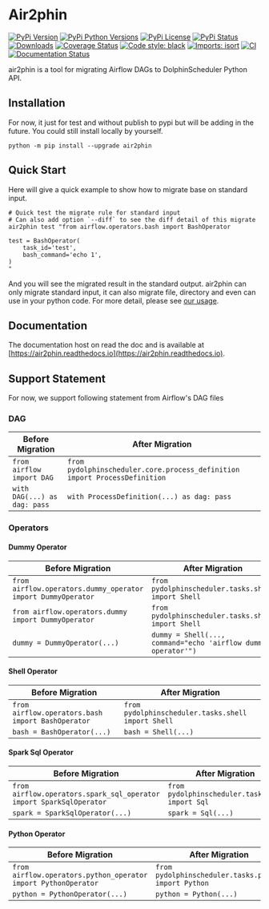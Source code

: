 # Air2phin

[![PyPi Version](https://img.shields.io/pypi/v/air2phin.svg?style=flat-square&logo=PyPi)](https://pypi.org/project/air2phin/)
[![PyPi Python Versions](https://img.shields.io/pypi/pyversions/air2phin.svg?style=flat-square&logo=python)](https://pypi.org/project/air2phin/)
[![PyPi License](https://img.shields.io/:license-Apache%202-blue.svg?style=flat-square)](https://raw.githubusercontent.com/WhaleOps/air2phin/main/LICENSE)
[![PyPi Status](https://img.shields.io/pypi/status/air2phin.svg?style=flat-square)](https://pypi.org/project/air2phin/)
[![Downloads](https://pepy.tech/badge/air2phin/month)](https://pepy.tech/project/air2phin)
[![Coverage Status](https://img.shields.io/codecov/c/github/WhaleOps/air2phin/main.svg?style=flat-square)](https://codecov.io/github/WhaleOps/air2phin?branch=main) <!-- markdown-link-check-disable-line -->
[![Code style: black](https://img.shields.io/badge/code%20style-black-000000.svg?style=flat-square)](https://github.com/psf/black)
[![Imports: isort](https://img.shields.io/badge/%20imports-isort-%231674b1?style=flat-square&labelColor=ef8336)](https://pycqa.github.io/isort)
[![CI](https://github.com/WhaleOps/air2phin/actions/workflows/ci.yaml/badge.svg)](https://github.com/WhaleOps/air2phin/actions/workflows/ci.yaml)
[![Documentation Status](https://readthedocs.org/projects/air2phin/badge/?version=latest)](https://air2phin.readthedocs.io/en/latest/?badge=latest)

air2phin is a tool for migrating Airflow DAGs to DolphinScheduler Python API.

## Installation

For now, it just for test and without publish to pypi but will be adding in the future.
You could still install locally by yourself.

```shell
python -m pip install --upgrade air2phin
```

## Quick Start

Here will give a quick example to show how to migrate base on standard input.

```shell
# Quick test the migrate rule for standard input
# Can also add option `--diff` to see the diff detail of this migrate
air2phin test "from airflow.operators.bash import BashOperator

test = BashOperator(
    task_id='test',
    bash_command='echo 1',
)
"
```

And you will see the migrated result in the standard output. air2phin can only migrate standard input, it can
also migrate file, directory and even can use in your python code. For more detail, please see [our usage](https://air2phin.readthedocs.io/en/latest/start.html#usage).

## Documentation

The documentation host on read the doc and is available at [https://air2phin.readthedocs.io](https://air2phin.readthedocs.io).

## Support Statement

For now, we support following statement from Airflow's DAG files

### DAG

| Before Migration             | After Migration                                                            |
|------------------------------|----------------------------------------------------------------------------|
| `from airflow import DAG`    | `from pydolphinscheduler.core.process_definition import ProcessDefinition` |
| `with DAG(...) as dag: pass` | `with ProcessDefinition(...) as dag: pass`                                 |

### Operators

#### Dummy Operator

| Before Migration                                             | After Migration                                               |
|--------------------------------------------------------------|---------------------------------------------------------------|
| `from airflow.operators.dummy_operator import DummyOperator` | `from pydolphinscheduler.tasks.shell import Shell`            |
| `from airflow.operators.dummy import DummyOperator`          | `from pydolphinscheduler.tasks.shell import Shell`            |
| `dummy = DummyOperator(...)`                                 | `dummy = Shell(..., command="echo 'airflow dummy operator'")` |

#### Shell Operator

| Before Migration                                  | After Migration                                    |
|---------------------------------------------------|----------------------------------------------------|
| `from airflow.operators.bash import BashOperator` | `from pydolphinscheduler.tasks.shell import Shell` |
| `bash = BashOperator(...)`                        | `bash = Shell(...)`                                |

#### Spark Sql Operator

| Before Migration                                                    | After Migration                                |
|---------------------------------------------------------------------|------------------------------------------------|
| `from airflow.operators.spark_sql_operator import SparkSqlOperator` | `from pydolphinscheduler.tasks.sql import Sql` |
| `spark = SparkSqlOperator(...)`                                     | `spark = Sql(...)`                             |

#### Python Operator

| Before Migration                                               | After Migration                                      |
|----------------------------------------------------------------|------------------------------------------------------|
| `from airflow.operators.python_operator import PythonOperator` | `from pydolphinscheduler.tasks.python import Python` |
| `python = PythonOperator(...)`                                 | `python = Python(...)`                               |
